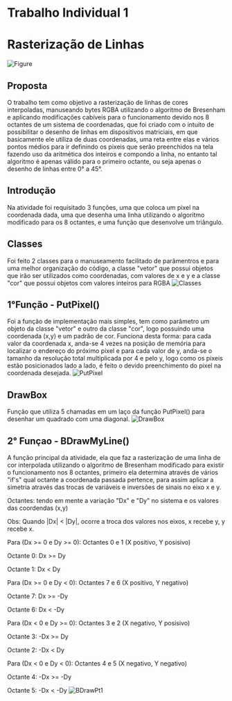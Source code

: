 # Trabalho Individual 1

# Rasterização de Linhas
![Figure]()

## Proposta
O trabalho tem como objetivo a rasterização de linhas de cores interpoladas, manuseando bytes RGBA utilizando o algoritmo de Bresenham e aplicando modificações cabíveis para o funcionamento devido nos 8 octantes de um sistema de coordenadas, que foi criado com o intuito de possibilitar o desenho de linhas em dispositivos matriciais, em que basicamente ele utiliza de duas coordenadas, uma reta entre elas e vários pontos médios para ir definindo os pixeis que serão preenchidos na tela fazendo uso da aritmética dos inteiros e compondo a linha, no entanto tal algoritmo é apenas válido para o primeiro octante, ou seja apenas o desenho de linhas entre 0° a 45°.

## Introdução
Na atividade foi requisitado 3 funções, uma que coloca um pixel na coordenada dada, uma que desenha uma linha utilizando o algoritmo modificado para os 8 octantes, e uma função que desenvolve um triângulo.

## Classes
Foi feito 2 classes para o manuseamento facilitado de parâmentros e para uma melhor organização do código, a classe "vetor" que possui objetos que irão ser utilizados como coordenadas, com valores de x e y e a classe "cor" que possui objetos com valores inteiros para RGBA
![Classes]()

## 1°Função - PutPixel()
Foi a função de implementação mais simples, tem como parâmetro um objeto da classe "vetor" e outro da classe "cor", logo possuindo uma coordenada (x,y) e um padrão de cor.
Funciona desta forma: para cada valor da coordenada x, anda-se 4 vezes na posição de memória para localizar o endereço do próximo pixel e para cada valor de y, anda-se o tamanho da resolução total multiplicada por 4 e pelo y, logo como os pixeis estão posicionados lado a lado, é feito o devido preenchimento do pixel na coordenada desejada.
![PutPixel]()
## DrawBox
Função que utiliza 5 chamadas em um laço da função PutPixel() para desenhar um quadrado com uma diagonal.
![DrawBox]()

## 2° Funçao - BDrawMyLine()
A função principal da atividade, ela que faz a rasterização de uma linha de cor interpolada utilizando o algoritmo de Bresenham modificado para existir o funcionamento nos 8 octantes, primeiro ela determina através de vários "if's" qual octante a coordenada passada pertence, para assim aplicar a simetria através das trocas de variáveis e inversões de sinais no eixo x e y.

Octantes: tendo em mente a variação "Dx" e "Dy" no sistema e os valores das coordendas (x,y) 

Obs: Quando |Dx| < |Dy|, ocorre a troca dos valores nos eixos, x recebe y, y recebe x.

Para (Dx >= 0 e Dy >= 0): Octantes 0 e 1 (X positivo, Y posisivo)

Octante 0: Dx >= Dy

Octante 1: Dx < Dy

Para (Dx >= 0 e Dy < 0): Octantes 7 e 6 (X positivo, Y negativo)

Octante 7: Dx >= -Dy

Octante 6: Dx < -Dy

Para (Dx < 0 e Dy >= 0): Octantes 3 e 2 (X negativo, Y posisivo)

Octante 3: -Dx >= Dy

Octante 2: -Dx < Dy

Para (Dx < 0 e Dy < 0): Octantes 4 e 5 (X negativo, Y negativo)

Octante 4: -Dx >= -Dy

Octante 5: -Dx < -Dy
![BDrawPt1]()






